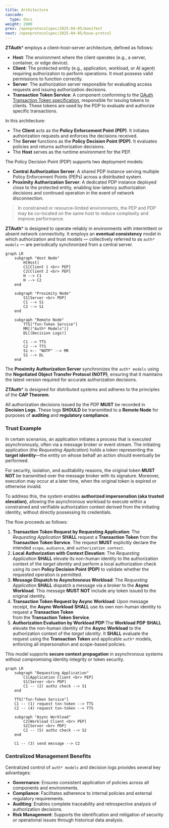 ```yaml
---
title: Architecture
cascade:
  type: docs
weight: 2000
prev: /openprotocolspec/2025-04-05/manifest
next: /openprotocolspec/2025-04-05/base-protcol
---
```

**ZTAuth*** employs a client–host–server architecture, defined as follows:

- **Host**: The environment where the client operates (e.g., a server, container, or edge device).
- **Client**: The protected entity (e.g., application, workload, or AI agent) requiring authorization to perform operations. It must possess valid permissions to function correctly.
- **Server**: The authorization server responsible for evaluating access requests and issuing authorization decisions.
- **Transaction Token Service**: A component conforming to the [OAuth Transaction Token specification](https://www.ietf.org/archive/id/draft-ietf-oauth-transaction-tokens-05.html), responsible for issuing tokens to clients. These tokens are used by the PDP to evaluate and authorize specific transactions.

In this architecture:

- The **Client** acts as the **Policy Enforcement Point (PEP)**. It initiates authorization requests and enforces the decisions received.
- The **Server** functions as the **Policy Decision Point (PDP)**. It evaluates policies and returns authorization decisions.
- The **Host** serves as the runtime environment for the PEP.

The Policy Decision Point (PDP) supports two deployment models:

- **Central Authorization Server**: A shared PDP instance serving multiple Policy Enforcement Points (PEPs) across a distributed system.
- **Proximity Authorization Server**: A dedicated PDP instance deployed close to the protected entity, enabling low-latency authorization decisions and continued operation in the event of network disconnection.

> In constrained or resource-limited environments, the PEP and PDP may be co-located on the same host to reduce complexity and improve performance.

**ZTAuth*** is designed to operate reliably in environments with intermittent or absent network connectivity. It employs an **eventual consistency** model in which authorization and trust models — collectively referred to as `auth* models` — are periodically synchronized from a central server.

```mermaid
graph LR
    subgraph "Host Node"
        H[Host]
        C1[Client 1 <br> PEP]
        C2[Client 2 <br> PEP]
        H --> C1
        H --> C2
    end

    subgraph "Proximity Node"
        S1[Server <br> PDP]
        C1 --> S1
        C2 --> S1
    end

    subgraph "Remote Node"
        TTS["Txn-Token Service"]
        MR[("Auth* Models")]
        DL[(Decision Logs)]

        C1 --> TTS
        C2 --> TTS
        S1 <-- "NOTP" --> MR
        S1 --> DL
    end
```

The **Proximity Authorization Server** synchronizes the `auth* models` using the **Negotiated Object Transfer Protocol (NOTP)**, ensuring that it maintains the latest version required for accurate authorization decisions.

**ZTAuth*** is designed for distributed systems and adheres to the principles of the **CAP Theorem**.

All authorization decisions issued by the PDP **MUST** be recorded in **Decision Logs**. These logs **SHOULD** be transmitted to a **Remote Node** for purposes of **auditing** and **regulatory compliance**.

### Trust Example

In certain scenarios, an application initiates a process that is executed asynchronously, often via a message broker or event stream. The initiating application (the *Requesting Application*) holds a token representing the **target identity**—the entity on whose behalf an action should eventually be performed.

For security, isolation, and auditability reasons, the original token **MUST NOT** be transmitted over the message broker with its signature. Moreover, execution may occur at a later time, when the original token is expired or otherwise invalid.

To address this, the system enables **authorized impersonation (aka trusted elevation)**, allowing the asynchronous workload to execute within a constrained and verifiable authorization context derived from the initiating identity, without directly possessing its credentials.

The flow proceeds as follows:

1. **Transaction Token Request by Requesting Application**: The *Requesting Application* **SHALL** request a **Transaction Token** from the **Transaction Token Service**. The request **MUST** explicitly declare the intended `scope`, `audience`, and `authorization context`.
2. **Local Authorization with Context Elevation**: The *Requesting Application* **SHALL** elevate its non-human identity to the authorization context of the *target identity* and perform a local authorization check using its own **Policy Decision Point (PDP)** to validate whether the requested operation is permitted.
3. **Message Dispatch to Asynchronous Workload**: The *Requesting Application* **SHALL** dispatch a message via a broker to the **Async Workload**. This message **MUST NOT** include any token issued to the original identity.
4. **Transaction Token Request by Async Workload**: Upon message receipt, the **Async Workload** **SHALL** use its own non-human identity to request a **Transaction Token**  
from the **Transaction Token Service**.
5. **Authorization Evaluation by Workload PDP**:The **Workload PDP** **SHALL** elevate the non-human identity of the **Async Workload** to the authorization context of the *target identity*. It **SHALL** evaluate the request using the **Transaction Token** and applicable `auth*` models, enforcing all impersonation and scope-based policies.

This model supports **secure context propagation** in asynchronous systems without compromising identity integrity or token security.

```mermaid
graph LR
    subgraph "Requesting Application"
        C1[Application Client <br> PEP]
        S1[Server <br> PDP]
        C1 -- (2) authz check --> S1
    end

    TTS["Txn-Token Service"]
    C1 -- (1) request txn-token --> TTS
    C2 -- (4) request txn-token --> TTS

    subgraph "Async Workload"
        C2[Workload Client <br> PEP]
        S2[Server <br> PDP]
        C2 -- (5) authz check --> S2
    end

    C1 -- (3) send message --> C2
```

### Centralized Management Benefits

Centralized control of `auth* models` and decision logs provides several key advantages:

- **Governance**: Ensures consistent application of policies across all components and environments.
- **Compliance**: Facilitates adherence to internal policies and external regulatory requirements.
- **Auditing**: Enables complete traceability and retrospective analysis of authorization decisions.
- **Risk Management**: Supports the identification and mitigation of security or operational issues through historical data analysis.
